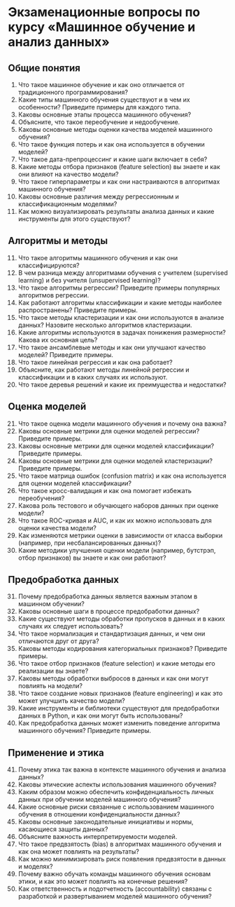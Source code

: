 # Экзаменационные вопросы по курсу &laquo;Машинное обучение и анализ данных&raquo;

## Общие понятия
1. Что такое машинное обучение и как оно отличается от традиционного программирования?
2. Какие типы машинного обучения существуют  и в чем их особенности? Приведите примеры для каждого типа.
3. Каковы основные этапы процесса машинного обучения?
4. Объясните, что такое переобучение и недообучение.
5. Каковы основные методы оценки качества моделей машинного обучения?
6. Что такое функция потерь и как она используется в обучении моделей?
7. Что такое дата-препроцессинг и какие шаги включает в себя?
7. Какие методы отбора признаков (feature selection) вы знаете и как они влияют на качество модели?
8. Что такое гиперпараметры и как они настраиваются в алгоритмах машинного обучения?
9. Каковы основные различия между регрессионным и классификационным моделями?
10. Как можно визуализировать результаты анализа данных и какие инструменты для этого существуют?

## Алгоритмы и методы
11. Что такое алгоритмы машинного обучения и как они классифицируются?
12. В чем разница между алгоритмами обучения с учителем (supervised learning) и без учителя (unsupervised learning)?
13. Что такое алгоритмы регрессии? Приведите примеры популярных алгоритмов регрессии.
14. Как работают алгоритмы классификации и какие методы наиболее распространены? Приведите примеры.
15. Что такое методы кластеризации и как они используются в анализе данных? Назовите несколько алгоритмов кластеризации.
16. Какие алгоритмы используются в задачах понижения размерности? Какова их основная цель?
17. Что такое ансамблевые методы и как они улучшают качество моделей? Приведите примеры.
18. Что такое линейная регрессия и как она работает?
19. Объясните, как работают методы линейной регрессии и классификации и в каких случаях их используют.
20. Что такое деревья решений и какие их преимущества и недостатки?

## Оценка моделей
21. Что такое оценка модели машинного обучения и почему она важна?
22. Каковы основные метрики для оценки моделей регрессии? Приведите примеры.
23. Каковы основные метрики для оценки моделей классификации? Приведите примеры.
24. Каковы основные метрики для оценки моделей кластеризации? Приведите примеры.
25. Что такое матрица ошибок (confusion matrix) и как она используется для оценки моделей классификации?
26. Что такое кросс-валидация и как она помогает избежать переобучения?
27. Какова роль тестового и обучающего наборов данных при оценке модели?
28. Что такое ROC-кривая и AUC, и как их можно использовать для оценки качества модели?
29. Как изменяются метрики оценки в зависимости от класса выборки (например, при несбалансированных данных)?
30. Какие методики улучшения оценки модели (например, бутстрэп, отбор признаков) вы знаете и как они работают?

## Предобработка данных
31. Почему предобработка данных является важным этапом в машинном обучении?
32. Каковы основные шаги в процессе предобработки данных?
33. Какие существуют методы обработки пропусков в данных и в каких случаях их следует использовать?
34. Что такое нормализация и стандартизация данных, и чем они отличаются друг от друга?
35. Каковы методы кодирования категориальных признаков? Приведите примеры.
36. Что такое отбор признаков (feature selection) и какие методы его реализации вы знаете?
37. Каковы методы обработки выбросов в данных и как они могут повлиять на модели?
38. Что такое создание новых признаков (feature engineering) и как это может улучшить качество модели?
39. Какие инструменты и библиотеки существуют для предобработки данных в Python, и как они могут быть использованы?
40. Как предобработка данных может изменить поведение алгоритма машинного обучения? Приведите примеры.

## Применение и этика
41. Почему этика так важна в контексте машинного обучения и анализа данных?
42. Каковы этические аспекты использования машинного обучения?
43. Каким образом можно обеспечить конфиденциальность личных данных при обучении моделей машинного обучения?
44. Какие основные риски связанные с использованием машинного обучения в отношении конфиденциальности данных?
45. Каковы основные законодательные инициативы и нормы, касающиеся защиты данных?
46. Объясните важность интерпретируемости моделей.
47. Что такое предвзятость (bias) в алгоритмах машинного обучения и как она может повлиять на результаты?
48. Как можно минимизировать риск появления предвзятости в данных и моделях?
49. Почему важно обучать команды машинного обучения основам этики, и как это может повлиять на конечные решения?
50. Как ответственность и подотчетность (accountability) связаны с разработкой и развертыванием моделей машинного обучения?
